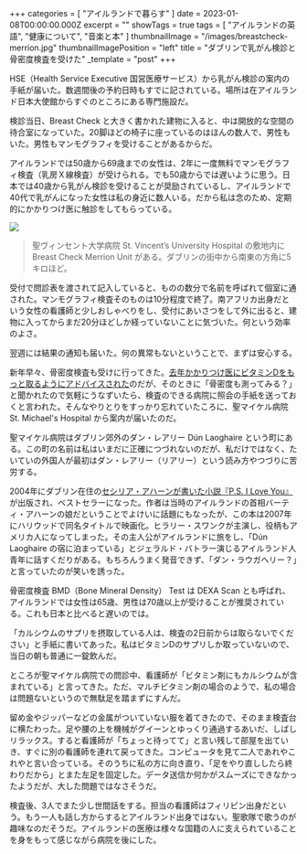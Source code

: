 +++
categories = [ "アイルランドで暮らす" ]
date = 2023-01-08T00:00:00.000Z
excerpt = ""
showTags = true
tags = [ "アイルランドの英語", "健康について", "音楽と本" ]
thumbnailImage = "/images/breastcheck-merrion.jpg"
thumbnailImagePosition = "left"
title = "ダブリンで乳がん検診と骨密度検査を受けた"
_template = "post"
+++

HSE（Health Service Executive 国営医療サービス）から乳がん検診の案内の手紙が届いた。数週間後の予約日時もすでに記されている。場所は在アイルランド日本大使館からすぐのところにある専門施設だ。

<!--more-->

検診当日、Breast Check と大きく書かれた建物に入ると、中は開放的な空間の待合室になっていた。20脚ほどの椅子に座っているのはほんの数人で、男性もいた。男性もマンモグラフィを受けることがあるからだ。

アイルランドでは50歳から69歳までの女性は、2年に一度無料でマンモグラフィ検査（乳房Ｘ線検査）が受けられる。でも50歳からでは遅いように思う。日本では40歳から乳がん検診を受けることが奨励されているし、アイルランドで40代で乳がんになった女性は私の身近に数人いる。だから私は念のため、定期的にかかりつけ医に触診をしてもらっている。

![](/images/breastcheck-merrion.jpg)

> 聖ヴィンセント大学病院 St. Vincent’s University Hospital の敷地内に Breast Check Merrion Unit がある。ダブリンの街中から南東の方角に5キロほど。

受付で問診表を渡されて記入していると、ものの数分で名前を呼ばれて個室に通された。マンモグラフィ検査そのものは10分程度で終了。南アフリカ出身だという女性の看護師と少しおしゃべりをし、受付にあいさつをして外に出ると、建物に入ってからまだ20分ほどしか経っていないことに気づいた。何という効率のよさ。

翌週には結果の通知も届いた。何の異常もないということで、まずは安心する。

新年早々、骨密度検査も受けに行ってきた。[去年かかりつけ医にビタミンDをもっと取るようにアドバイスされた](https://www.riastra.com/2022/07/%E3%83%93%E3%82%BF%E3%83%9F%E3%83%B3d%E3%81%8C%E5%8F%96%E3%82%8A%E3%81%AB%E3%81%8F%E3%81%84%E3%82%A2%E3%82%A4%E3%83%AB%E3%83%A9%E3%83%B3%E3%83%89/)のだが、そのときに「骨密度も測ってみる？」と聞かれたので気軽にうなずいたら、検査のできる病院に照会の手紙を送っておくと言われた。そんなやりとりをすっかり忘れていたころに、聖マイケル病院 St. Michael's Hospital から案内が届いたのだ。

聖マイケル病院はダブリン郊外のダン・レアリー Dún Laoghaire という町にある。この町の名前は私はいまだに正確につづれないのだが、私だけではなく、たいていの外国人が最初はダン・レアリー（リアリー）という読み方やつづりに苦労する。

2004年にダブリン在住の[セシリア・アハーンが書いた小説『P.S. I Love You』](https://www.cecelia-ahern.com/film-tv)が出版され、ベストセラーになった。作者は当時のアイルランドの首相バーティ・アハーンの娘だということでよけいに話題にもなったが、この本は2007年にハリウッドで同名タイトルで映画化。ヒラリー・スワンクが主演し、役柄もアメリカ人になってしまった。その主人公がアイルランドに旅をし、「Dún Laoghaire の宿に泊まっている」とジェラルド・バトラー演じるアイルランド人青年に話すくだりがある。もちろんうまく発音できず、「ダン・ラウガヘリー？」と言っていたのが笑いを誘った。

骨密度検査 BMD（Bone Mineral Density） Test は DEXA Scan とも呼ばれ、アイルランドでは女性は65歳、男性は70歳以上が受けることが推奨されている。これも日本と比べると遅いのでは。

「カルシウムのサプリを摂取している人は、検査の2日前からは取らないでください」と手紙に書いてあった。私はビタミンDのサプリしか取っていないので、当日の朝も普通に一錠飲んだ。

ところが聖マイケル病院での問診中、看護師が「ビタミン剤にもカルシウムが含まれている」と言ってきた。ただ、マルチビタミン剤の場合のようで、私の場合は問題ないというので無駄足を踏まずにすんだ。

留め金やジッパーなどの金属がついていない服を着てきたので、そのまま検査台に横たわった。足や腰の上を機械がグイーンとゆっくり通過するあいだ、しばしリラックス。すると看護師が「ちょっと待ってて」と言い残して部屋を出ていき、すぐに別の看護師を連れて戻ってきた。コンピュータを見て二人であれやこれやと言い合っている。そのうちに私の方に向き直り、「足をやり直ししたら終わりだから」とまた左足を固定した。データ送信か何かがスムーズにできなかったようだが、大した問題ではなさそうだ。

検査後、3人でまた少し世間話をする。担当の看護師はフィリピン出身だという。もう一人も話し方からするとアイルランド出身ではない。聖歌隊で歌うのが趣味なのだそうだ。アイルランドの医療は様々な国籍の人に支えられていることを身をもって感じながら病院を後にした。
